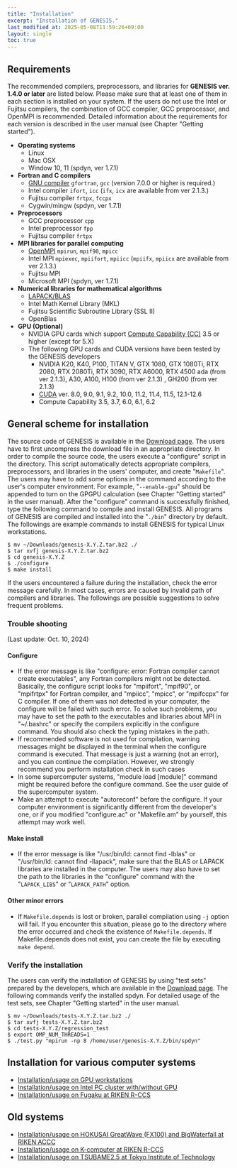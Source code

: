 ```yaml
---
title: "Installation"
excerpt: "Installation of GENESIS."
last_modified_at: 2025-05-08T11:59:26+09:00
layout: single
toc: true
---
```


## Requirements

The recommended compilers, preprocessors, and libraries for **GENESIS
ver. 1.4.0 or later** are listed below. Please make sure that at least
one of them in each section is installed on your system. If the users do
not use the Intel or Fujitsu compilers, the combination of GCC compiler,
GCC preprocessor, and OpenMPI is recommended. Detailed information about
the requirements for each version is described in the user manual (see
Chapter "Getting started").

-   **Operating systems**
    -   Linux
    -   Mac OSX
    -   Window 10, 11 (spdyn, ver 1.7.1)
-   **Fortran and C compilers**
    -   [GNU compiler](https://gcc.gnu.org/) `gfortran`, `gcc` (version 7.0.0 or
        higher is required.)
    -   Intel compiler `ifort`, `icc` (`ifx`, `icx` are available from
        ver 2.1.3.)
    -   Fujitsu compiler `frtpx`, `fccpx`
    -   Cygwin/mingw (spdyn, ver 1.7.1)
-   **Preprocessors**
    -   GCC preprocessor `cpp`
    -   Intel preprocessor `fpp`
    -   Fujitsu compiler `frtpx`
-   **MPI libraries for parallel computing**
    -   [OpenMPI](https://www.open-mpi.org/) `mpirun`, `mpif90`, `mpicc`
    -   Intel MPI `mpiexec`, `mpiifort`, `mpiicc` (`mpiifx`, `mpiicx`
        are available from ver 2.1.3.)
    -   Fujitsu MPI
    -   Microsoft MPI (spdyn, ver 1.7.1)
-   **Numerical libraries for mathematical algorithms**
    -   [LAPACK/BLAS](http://www.netlib.org/lapack/)
    -   Intel Math Kernel Library (MKL)
    -   Fujitsu Scientific Subroutine Library (SSL II)
    -   OpenBlas
-   **GPU (Optional)**
    -   NVIDIA GPU cards which support [Compute Capability
        (CC)](https://developer.nvidia.com/cuda-gpus) 3.5 or higher (except for 5.X)
    -   The following GPU cards and CUDA versions have been tested by
        the GENESIS developers
        -   NVIDIA K20, K40, P100, TITAN V, GTX 1080, GTX 1080Ti, RTX
            2080, RTX 2080Ti, RTX 3090, RTX A6000, RTX 4500 ada (from
            ver 2.1.3), A30, A100, H100 (from ver 2.1.3) , GH200 (from
            ver 2.1.3)
        -   [CUDA](https://developer.nvidia.com/cuda-toolkit) ver. 8.0, 9.0, 9.1, 9.2, 10.0,
            11.2, 11.4, 11.5, 12.1-12.6
        -   Compute Capability 3.5, 3.7, 6.0, 6.1, 6.2

##  General scheme for installation

The source code of GENESIS is available in the [Download page](/docs/download/).
The users have to first uncompress the download file in an appropriate
directory. In order to compile the source code, the users execute a "configure"
script in the directory. This script automatically detects appropriate
compilers, preprocessors, and libraries in the users' computer, and create
"`Makefile`". The users may have to add some options in the command according to
the user's computer environment. For example, "`--enable-gpu`" should be
appended to turn on the GPGPU calculation (see Chapter "Getting started" in the
user manual). After the "configure" command is successfully finished, type the
following command to compile and install GENESIS. All programs of GENESIS are
compiled and installed into the "`./bin`" directory by default. The followings
are example commands to install GENESIS for typical Linux workstations.

    $ mv ~/Downloads/genesis-X.Y.Z.tar.bz2 ./
    $ tar xvfj genesis-X.Y.Z.tar.bz2
    $ cd genesis-X.Y.Z
    $ ./configure
    $ make install

If the users encountered a failure during
the installation, check the error message carefully. In most cases,
errors are caused by invalid path of compilers and libraries. The
followings are possible suggestions to solve frequent problems.

### Trouble shooting 

(Last update: Oct. 10, 2024)

#### Configure

-   If the error message is like "configure: error: Fortran compiler
    cannot create executables", any Fortran compilers might not be
    detected. Basically, the configure script looks for "mpiifort",
    "mpif90", or "mpifrtpx" for Fortran compiler, and "mpiicc", "mpicc",
    or "mpifccpx" for C compiler. If one of them was not detected in
    your computer, the configure will be failed with such error. To
    solve such problems, you may have to set the path to the executables
    and libraries about MPI in "\~/.bashrc" or specify the compilers
    explicitly in the configure command. You should also check the
    typing mistakes in the path.
-   If recommended software is not used for compilation, warning
    messages might be displayed in the terminal when the configure
    command is executed. That message is just a warning (not an error),
    and you can continue the compilation. However, we strongly recommend
    you perform installation check in such cases
-   In some supercomputer systems, "module load \[module\]" command
    might be required before the configure command. See the user guide
    of the supercomputer system.
-   Make an attempt to execute "autoreconf" before the configure. If
    your computer environment is significantly different from the
    developer's one, or if you modified "configure.ac" or "Makefile.am"
    by yourself, this attempt may work well.

#### Make install

-   If the error message is like "/usr/bin/ld: cannot find -lblas" or
    "/usr/bin/ld: cannot find -llapack", make sure that the BLAS or
    LAPACK libraries are installed in the computer. The users may also
    have to set the path to the libraries in the "configure" command
    with the "`LAPACK_LIBS`" or "`LAPACK_PATH`" option.

#### Other minor errors

-   If `Makefile.depends` is lost or broken, parallel compilation using
    `-j` option will fail. If you encounter this situation, please go to
    the directory where the error occurred and check the existence of
    `Makefile.depends`. If Makefile.depends does not exist, you can
    create the file by executing `make depend`.

###  Verify the installation

The users can verify the installation of GENESIS by using "test sets" prepared
by the developers, which are available in the [Download page](/docs/download/).
The following commands verify the installed spdyn. For detailed usage of the
test sets, see Chapter "Getting started" in the user manual.

    $ mv ~/Downloads/tests-X.Y.Z.tar.bz2 ./
    $ tar xvfj tests-X.Y.Z.tar.bz2
    $ cd tests-X.Y.Z/regression_test
    $ export OMP_NUM_THREADS=1
    $ ./test.py "mpirun -np 8 /home/user/genesis-X.Y.Z/bin/spdyn"

##  Installation for various computer systems

-   [Installation/usage on GPU workstations](/docs/usage_on_gpu_workstations/)
-   [Installation/usage on Intel PC cluster with/without GPU](/docs/usage_on_gpu_workstations/)
-   [Installation/usage on Fugaku at RIKEN R-CCS](/tutorials/genesis_tutorial_appendix_3_2022/)

## Old systems

-   [Installation/usage on HOKUSAI GreatWave (FX100) and BigWaterfall at RIKEN ACCC](/docs/usage_on_hokusai/)
-   [Installation/usage on K-computer at RIKEN R-CCS](/docs/usage_on_k_computer/)
-   [Installation/usage on TSUBAME2.5 at Tokyo Institute of Technology](/docs/usage_on_tsubame/)

